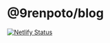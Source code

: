 # @9renpoto/blog

[![Netlify Status](https://api.netlify.com/api/v1/badges/62aa27ca-8826-45bd-9f9d-211bd2fe0299/deploy-status)](https://app.netlify.com/sites/9renpoto/deploys)
